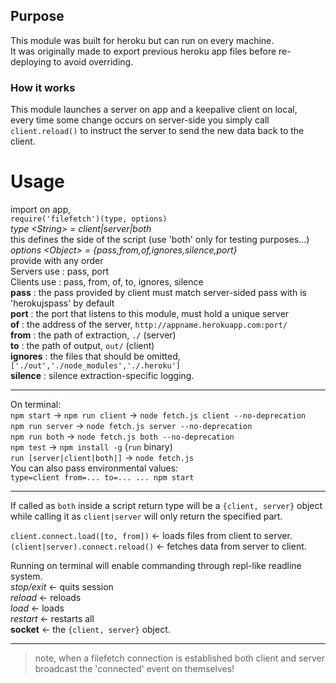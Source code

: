 ## Purpose  
This module was built for heroku but can run on every machine.  
It was originally made to export previous heroku app files before re-deploying to avoid overriding.  
  
### How it works  
This module launches a server on app and a keepalive client on local,  
every time some change occurs on server-side you simply call `client.reload()` to instruct the server to send the new data back to the client.  
  
# Usage
import on app,  
`require('filefetch')(type, options)`  
*type \<String> = client|server|both*  
this defines the side of the script (use 'both' only for testing purposes...)  
*options \<Object> = {pass,from,of,ignores,silence,port}*  
provide with any order  
Servers use : pass, port  
Clients use : pass, from, of, to, ignores, silence  
**pass** : the pass provided by client must match server-sided pass with is 'herokujspass' by default  
**port** : the port that listens to this module, must hold a unique server  
**of** : the address of the server, `http://appname.herokuapp.com:port/`  
**from** : the path of extraction, `./` (server)  
**to** : the path of output, `out/` (client)  
**ignores** : the files that should be omitted, `['./out','./node_modules','./.heroku']`  
**silence** : silence extraction-specific logging.  
  
***
  
On terminal:  
`npm start` -> `npm run client` -> `node fetch.js client --no-deprecation`  
`npm run server` -> `node fetch.js server --no-deprecation`  
`npm run both` -> `node fetch.js both --no-deprecation`  
`npm test` -> `npm install -g` (`run` binary)  
`run [server|client|both|]` -> `node fetch.js`  
You can also pass environmental values:  
`type=client from=... to=... ... npm start`  
  
***  
  
If called as `both` inside a script return type will be a `{client, server}` object while calling it as `client|server` will only return the specified part.  
  
`client.connect.load([to, from])` <- loads files from client to server.  
`(client|server).connect.reload()` <- fetches data from server to client.  
  
Running on terminal will enable commanding through repl-like readline system.  
*stop/exit* <- quits session  
*reload* <- reloads  
*load* <- loads  
*restart* <- restarts all  
**socket** <- the `{client, server}` object.  
  
***  
  
> note, when a filefetch connection is established both client and server broadcast the 'connected' event on themselves!